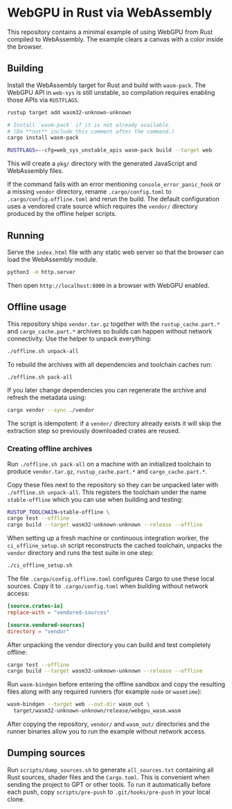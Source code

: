 # WebGPU in Rust via WebAssembly

This repository contains a minimal example of using WebGPU from Rust
compiled to WebAssembly. The example clears a canvas with a color
inside the browser.

## Building

Install the WebAssembly target for Rust and build with `wasm-pack`.
The WebGPU API in `web-sys` is still unstable, so compilation requires
enabling those APIs via `RUSTFLAGS`.

```bash
rustup target add wasm32-unknown-unknown

# Install `wasm-pack` if it is not already available.
# (Do **not** include this comment after the command.)
cargo install wasm-pack

RUSTFLAGS=--cfg=web_sys_unstable_apis wasm-pack build --target web
```

This will create a `pkg/` directory with the generated JavaScript and
WebAssembly files.

If the command fails with an error mentioning `console_error_panic_hook` or a
missing `vendor` directory, rename `.cargo/config.toml` to
`.cargo/config.offline.toml` and rerun the build. The default configuration uses
a vendored crate source which requires the `vendor/` directory produced by the
offline helper scripts.

## Running

Serve the `index.html` file with any static web server so that the
browser can load the WebAssembly module.

```bash
python3 -m http.server
```

Then open `http://localhost:8000` in a browser with WebGPU enabled.

## Offline usage

This repository ships `vendor.tar.gz` together with the
`rustup_cache.part.*` and `cargo_cache.part.*` archives so builds can happen
without network connectivity. Use the helper to unpack everything:

```bash
./offline.sh unpack-all
```

To rebuild the archives with all dependencies and toolchain caches run:

```bash
./offline.sh pack-all
```

If you later change dependencies you can regenerate the archive and refresh the
metadata using:

```bash
cargo vendor --sync ./vendor
```


The script is idempotent: if a `vendor/` directory already exists it will skip
the extraction step so previously downloaded crates are reused.

### Creating offline archives

Run `./offline.sh pack-all` on a machine with an initialized toolchain to
produce `vendor.tar.gz`, `rustup_cache.part.*` and `cargo_cache.part.*`.

Copy these files next to the repository so they can be unpacked later with
`./offline.sh unpack-all`. This registers the toolchain under the name
`stable-offline` which you can use when building and testing:

```bash
RUSTUP_TOOLCHAIN=stable-offline \
cargo test --offline
cargo build --target wasm32-unknown-unknown --release --offline
```

When setting up a fresh machine or continuous integration worker, the
`ci_offline_setup.sh` script reconstructs the cached toolchain, unpacks the
`vendor` directory and runs the test suite in one step:

```bash
./ci_offline_setup.sh
```

The file `.cargo/config.offline.toml` configures Cargo to use these local
sources. Copy it to `.cargo/config.toml` when building without network
access:

```toml
[source.crates-io]
replace-with = "vendored-sources"

[source.vendored-sources]
directory = "vendor"
```

After unpacking the vendor directory you can build and test completely
offline:

```bash
cargo test --offline
cargo build --target wasm32-unknown-unknown --release --offline
```

Run `wasm-bindgen` before entering the offline sandbox and copy the resulting
files along with any required runners (for example `node` or `wasmtime`):

```bash
wasm-bindgen --target web --out-dir wasm_out \
  target/wasm32-unknown-unknown/release/webgpu_wasm.wasm
```

After copying the repository, `vendor/` and `wasm_out/` directories and the
runner binaries allow you to run the example without network access.


## Dumping sources

Run `scripts/dump_sources.sh` to generate `all_sources.txt` containing all Rust
sources, shader files and the `Cargo.toml`. This is convenient when sending the
project to GPT or other tools. To run it automatically before each push, copy
`scripts/pre-push` to `.git/hooks/pre-push` in your local clone.

